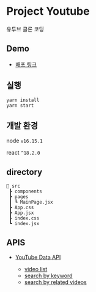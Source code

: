 # Project Youtube

유투브 클론 코딩

## Demo

-   [배포 링크](https://64a0d9809bc5c7078424b8e4--cheerful-treacle-b3c2e5.netlify.app/)

<!-- mov 업로드 -->

## 실행

```
yarn install
yarn start
```

## 개발 환경

node `v16.15.1`

react `^18.2.0`

## directory

```
📁 src
 ┣ components
 ┣ pages
 ┃ ┗ MainPage.jsx
 ┣ App.css
 ┣ App.jsx
 ┣ index.css
 ┗ index.jsx

```

## APIS

-   [YouTube Data API](https://developers.google.com/youtube/v3/getting-started)

    -   [video list](https://developers.google.com/youtube/v3/docs/videos/list)
    -   [search by keyword](https://developers.google.com/youtube/v3/docs/search/list#usage)
    -   [search by related videos](https://developers.google.com/youtube/v3/docs/search/list#usage)

##
